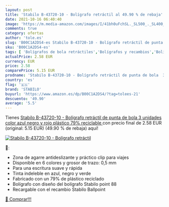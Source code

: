 ```yaml
---
layout: post
title: 'Stabilo B-43720-10 - Bolígrafo retráctil al 49.90 % de rebaja'
date: 2021-10-16 06:40:40
image: 'https://m.media-amazon.com/images/I/41bh0uFchSL._SL500_._SL400_.jpg'
comments: true
category: ofertas
author: 'tole.es'
slug: 'B00C1A2DS4-es Stabilo B-43720-10 - Bolígrafo retráctil de punta de bola...'
sku: 'B00C1A2DS4-es'
tags: [ 'Bolígrafos de bola retráctiles','Bolígrafos y recambios','Bolígrafos, lápices y útiles de escritura','Oficina y papelería','bolígrafo','stabilo', ]
actualPrice: 2.58 EUR
currency: EUR
price: 2.58
comparePrice: 5.15 EUR
prodname: 'Stabilo B-43720-10 - Bolígrafo retráctil de punta de bola  3 unidades  color azul  negro y rojo  plástico 79% reciclable '
country: 'es'
flag: '🇪🇸'
brand: 'STABILO'
buyurl: 'https://www.amazon.es/dp/B00C1A2DS4/?tag=tolees-21'
descuento: '49.90'
average: '5.5'
---
```


Tienes [Stabilo B-43720-10 - Bolígrafo retráctil de punta de bola  3 unidades  color azul  negro y rojo  plástico 79% reciclable ](https://www.amazon.es/dp/B00C1A2DS4/?tag=tolees-21) con precio final de  2.58 EUR (original: 5.15 EUR) (49.90 %  de rebaja) aqui!

[![Stabilo B-43720-10 - Bolígrafo retráctil](https://m.media-amazon.com/images/I/41bh0uFchSL._SL500_._SL400_.jpg)](https://www.amazon.es/dp/B00C1A2DS4/?tag=tolees-21)

🔎:

- Zona de agarre antideslizante y práctico clip para viajes
- Disponible en 6 colores y grosor de trazo: 0,5 mm
- Para una escritura suave y rápida
- Tinta indeleble en azul, negro y verde
- Fabricado con un 79% de plástico reciclado
- Bolígrafo con diseño del bolígrafo Stabilo point 88
- Recargable con el recambio Stabilo Ballpoint

[🛒 Comprar!!!](https://www.amazon.es/dp/B00C1A2DS4/?tag=tolees-21)
